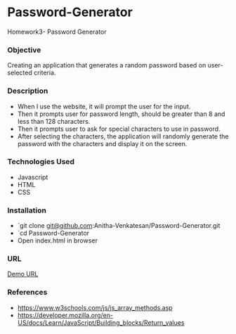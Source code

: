 # Password-Generator
Homework3- Password Generator

### Objective
Creating an application that generates a random password based on user-selected criteria.

### Description
* When I use the website, it will prompt the user for the input.
* Then it prompts user for password length, should be greater than 8 and less than 128 characters.
* Then it prompts user to ask for special characters to use in password.
* After selecting the characters, the application will randomly generate the password with the characters and display it on the screen.

### Technologies Used
* Javascript
* HTML
* CSS

### Installation
* `git clone git@github.com:Anitha-Venkatesan/Password-Generator.git
* `cd Password-Generator
* Open index.html in browser

### URL
[Demo URL](https://anitha-venkatesan.github.io/Password-Generator/)

### References
* https://www.w3schools.com/js/js_array_methods.asp
* https://developer.mozilla.org/en-US/docs/Learn/JavaScript/Building_blocks/Return_values
